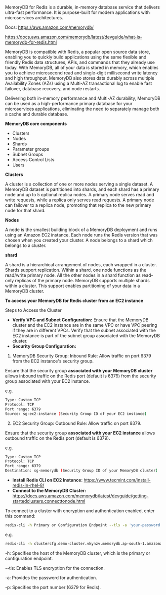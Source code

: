 MemoryDB for Redis is a durable, in-memory database service that delivers ultra-fast performance. It is purpose-built for modern applications with microservices architectures.

Docs: https://aws.amazon.com/memorydb/

https://docs.aws.amazon.com/memorydb/latest/devguide/what-is-memorydb-for-redis.html

MemoryDB is compatible with Redis, a popular open source data store, enabling you to quickly build applications using the same flexible and friendly Redis data structures, APIs, and commands that they already use today. With MemoryDB, all of your data is stored in memory, which enables you to achieve microsecond read and single-digit millisecond write latency and high throughput. MemoryDB also stores data durably across multiple Availability Zones (AZs) using a Multi-AZ transactional log to enable fast failover, database recovery, and node restarts.

Delivering both in-memory performance and Multi-AZ durability, MemoryDB can be used as a high-performance primary database for your microservices applications, eliminating the need to separately manage both a cache and durable database.

**MemoryDB core components**
- Clusters
- Nodes
- Shards
- Parameter groups
- Subnet Groups
- Access Control Lists
- Users

**Clusters**

A cluster is a collection of one or more nodes serving a single dataset. A MemoryDB dataset is partitioned into shards, and each shard has a primary node and up to 5 optional replica nodes. A primary node serves read and write requests, while a replica only serves read requests. A primary node can failover to a replica node, promoting that replica to the new primary node for that shard.

**Nodes**

A node is the smallest building block of a MemoryDB deployment and runs using an Amazon EC2 instance. Each node runs the Redis version that was chosen when you created your cluster. A node belongs to a shard which belongs to a cluster.

**shard**

A shard is a hierarchical arrangement of nodes, each wrapped in a cluster. Shards support replication. Within a shard, one node functions as the read/write primary node. All the other nodes in a shard function as read-only replicas of the primary node. MemoryDB supports multiple shards within a cluster. This support enables partitioning of your data in a MemoryDB cluster.

**To access your MemoryDB for Redis cluster from an EC2 instance**

Steps to Access the Cluster
- **Verify VPC and Subnet Configuration:** Ensure that the MemoryDB cluster and the EC2 instance are in the same VPC or have VPC peering if they are in different VPCs. Verify that the subnet associated with the EC2 instance is part of the subnet group associated with the MemoryDB cluster.
- **Security Group Configuration:** 
1. MemoryDB Security Group: Inbound Rule: Allow traffic on port 6379 from the EC2 instance's security group.

Ensure that the security group **associated with your MemoryDB cluster** allows inbound traffic on the Redis port (default is 6379) from the security group associated with your EC2 instance.

e.g.
```sh
Type: Custom TCP
Protocol: TCP
Port range: 6379
Source: sg-ec2-instance (Security Group ID of your EC2 instance)
```
2. EC2 Security Group: Outbound Rule: Allow traffic on port 6379.

Ensure that the security group **associated with your EC2 instance** allows outbound traffic on the Redis port (default is 6379).

e.g. 
```sh
Type: Custom TCP
Protocol: TCP
Port range: 6379
Destination: sg-memorydb (Security Group ID of your MemoryDB cluster)
```

- **Install Redis CLI on EC2 Instance:** https://www.tecmint.com/install-redis-in-rhel-8/
- **Connect to the MemoryDB Cluster:** https://docs.aws.amazon.com/memorydb/latest/devguide/getting-startedclusters.connecttonode.html

To connect to a cluster with encryption and authentication enabled, enter this command:

```sh
redis-cli -h Primary or Configuration Endpoint --tls -a 'your-password' -p 6379
```

e.g. 

```sh
redis-cli -h clustercfg.demo-cluster.vkynzv.memorydb.ap-south-1.amazonaws.com --tls -a 'mySecurePassword' -p 6379
```

-h: Specifies the host of the MemoryDB cluster, which is the primary or configuration endpoint.

--tls: Enables TLS encryption for the connection.

-a: Provides the password for authentication.

-p: Specifies the port number (6379 for Redis).
